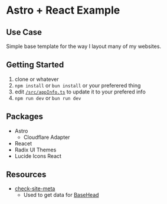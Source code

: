 # Astro + React Example

## Use Case

Simple base template for the way I layout many of my websites.

## Getting Started

1. clone or whatever
2. `npm install` or `bun install` or your preferered thing
3. edit [`/src/appInfo.ts`](/src/appInfo.ts) to update it to your prefered info
4. `npm run dev` or `bun run dev`

## Packages

- Astro
  - Cloudflare Adapter
- Reacet
- Radix UI Themes
- Lucide Icons React

## Resources

- [check-site-meta](https://github.com/alfonsusac/check-site-meta)
  - Used to get data for [BaseHead](https://github.com/copperdevs/base-astro/blob/main/src/components/utility/BaseHead.astro)
